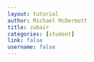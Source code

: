 ```yaml
---
layout: tutorial
author: Michael McDermott
title: zubair
categories: [student]
link: false
username: false
---
```

